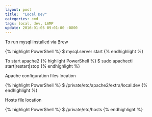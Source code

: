 ```yaml
---
layout: post
title:  "Local Dev"
categories: cmd
tags: local, dev, LAMP
update: 2016-01-05 09:01:00 -0800
---
```


To run mysql installed via Brew

{% highlight PowerShell %}
$ mysql.server start
{% endhighlight %}

To start apache2
{% highlight PowerShell %}
$ sudo apachectl start|restart|stop
{% endhighlight %}

Apache configuration files location

{% highlight PowerShell %}
$ /private/etc/apache2/extra/local.dev
{% endhighlight %}

Hosts file location

{% highlight PowerShell %}
$ /private/etc/hosts
{% endhighlight %}
